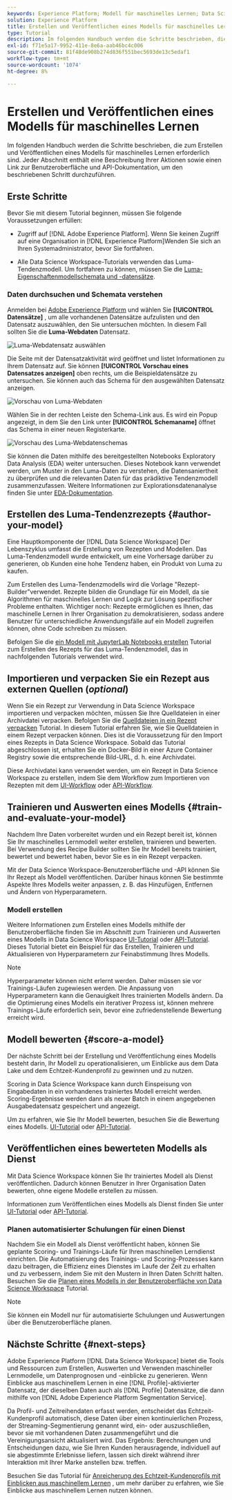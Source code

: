 ```yaml
---
keywords: Experience Platform; Modell für maschinelles Lernen; Data Science Workspace; beliebte Themen; Modell erstellen und veröffentlichen
solution: Experience Platform
title: Erstellen und Veröffentlichen eines Modells für maschinelles Lernen
type: Tutorial
description: Im folgenden Handbuch werden die Schritte beschrieben, die zum Erstellen und Veröffentlichen eines Modells für maschinelles Lernen erforderlich sind.
exl-id: f71e5a17-9952-411e-8e6a-aab46bc4c006
source-git-commit: 81f48de908b274d836f551bec5693de13c5edaf1
workflow-type: tm+mt
source-wordcount: '1074'
ht-degree: 8%

---
```



# Erstellen und Veröffentlichen eines Modells für maschinelles Lernen

Im folgenden Handbuch werden die Schritte beschrieben, die zum Erstellen und Veröffentlichen eines Modells für maschinelles Lernen erforderlich sind. Jeder Abschnitt enthält eine Beschreibung Ihrer Aktionen sowie einen Link zur Benutzeroberfläche und API-Dokumentation, um den beschriebenen Schritt durchzuführen.

## Erste Schritte

Bevor Sie mit diesem Tutorial beginnen, müssen Sie folgende Voraussetzungen erfüllen:

- Zugriff auf [!DNL Adobe Experience Platform]. Wenn Sie keinen Zugriff auf eine Organisation in [!DNL Experience Platform]Wenden Sie sich an Ihren Systemadministrator, bevor Sie fortfahren.

- Alle Data Science Workspace-Tutorials verwenden das Luma-Tendenzmodell. Um fortfahren zu können, müssen Sie die [Luma-Eigenschaftenmodellschemata und -datensätze](./create-luma-data.md).

### Daten durchsuchen und Schemata verstehen

Anmelden bei [Adobe Experience Platform](https://platform.adobe.com/) und wählen Sie **[!UICONTROL Datensätze]** , um alle vorhandenen Datensätze aufzulisten und den Datensatz auszuwählen, den Sie untersuchen möchten. In diesem Fall sollten Sie die **Luma-Webdaten** Datensatz.

![Luma-Webdatensatz auswählen](../images/models-recipes/model-walkthrough/luma-dataset.png)

Die Seite mit der Datensatzaktivität wird geöffnet und listet Informationen zu Ihrem Datensatz auf. Sie können **[!UICONTROL Vorschau eines Datensatzes anzeigen]** oben rechts, um die Beispieldatensätze zu untersuchen. Sie können auch das Schema für den ausgewählten Datensatz anzeigen.

![Vorschau von Luma-Webdaten](../images/models-recipes/model-walkthrough/preview-dataset.png)

Wählen Sie in der rechten Leiste den Schema-Link aus. Es wird ein Popup angezeigt, in dem Sie den Link unter **[!UICONTROL Schemaname]** öffnet das Schema in einer neuen Registerkarte.

![Vorschau des Luma-Webdatenschemas](../images/models-recipes/model-walkthrough/preview-schema.png)

Sie können die Daten mithilfe des bereitgestellten Notebooks Exploratory Data Analysis (EDA) weiter untersuchen. Dieses Notebook kann verwendet werden, um Muster in den Luma-Daten zu verstehen, die Datensaniertheit zu überprüfen und die relevanten Daten für das prädiktive Tendenzmodell zusammenzufassen. Weitere Informationen zur Explorationsdatenanalyse finden Sie unter [EDA-Dokumentation](../jupyterlab/eda-notebook.md).

## Erstellen des Luma-Tendenzrezepts {#author-your-model}

Eine Hauptkomponente der [!DNL Data Science Workspace] Der Lebenszyklus umfasst die Erstellung von Rezepten und Modellen. Das Luma-Tendenzmodell wurde entwickelt, um eine Vorhersage darüber zu generieren, ob Kunden eine hohe Tendenz haben, ein Produkt von Luma zu kaufen.

Zum Erstellen des Luma-Tendenzmodells wird die Vorlage &quot;Rezept-Builder&quot;verwendet. Rezepte bilden die Grundlage für ein Modell, da sie Algorithmen für maschinelles Lernen und Logik zur Lösung spezifischer Probleme enthalten. Wichtiger noch: Rezepte ermöglichen es Ihnen, das maschinelle Lernen in Ihrer Organisation zu demokratisieren, sodass andere Benutzer für unterschiedliche Anwendungsfälle auf ein Modell zugreifen können, ohne Code schreiben zu müssen.

Befolgen Sie die [ein Modell mit JupyterLab Notebooks erstellen](../jupyterlab/create-a-model.md) Tutorial zum Erstellen des Rezepts für das Luma-Tendenzmodell, das in nachfolgenden Tutorials verwendet wird.

## Importieren und verpacken Sie ein Rezept aus externen Quellen (*optional*)

Wenn Sie ein Rezept zur Verwendung in Data Science Workspace importieren und verpacken möchten, müssen Sie Ihre Quelldateien in einer Archivdatei verpacken. Befolgen Sie die [Quelldateien in ein Rezept verpacken](./package-source-files-recipe.md) Tutorial. In diesem Tutorial erfahren Sie, wie Sie Quelldateien in einem Rezept verpacken können. Dies ist die Voraussetzung für den Import eines Rezepts in Data Science Workspace. Sobald das Tutorial abgeschlossen ist, erhalten Sie ein Docker-Bild in einer Azure Container Registry sowie die entsprechende Bild-URL, d. h. eine Archivdatei.

Diese Archivdatei kann verwendet werden, um ein Rezept in Data Science Workspace zu erstellen, indem Sie dem Workflow zum Importieren von Rezepten mit dem [UI-Workflow](./import-packaged-recipe-ui.md) oder [API-Workflow](./import-packaged-recipe-api.md).

## Trainieren und Auswerten eines Modells {#train-and-evaluate-your-model}

Nachdem Ihre Daten vorbereitet wurden und ein Rezept bereit ist, können Sie Ihr maschinelles Lernmodell weiter erstellen, trainieren und bewerten. Bei Verwendung des Recipe Builder sollten Sie Ihr Modell bereits trainiert, bewertet und bewertet haben, bevor Sie es in ein Rezept verpacken.

Mit der Data Science Workspace-Benutzeroberfläche und -API können Sie Ihr Rezept als Modell veröffentlichen. Darüber hinaus können Sie bestimmte Aspekte Ihres Modells weiter anpassen, z. B. das Hinzufügen, Entfernen und Ändern von Hyperparametern.

### Modell erstellen

Weitere Informationen zum Erstellen eines Modells mithilfe der Benutzeroberfläche finden Sie im Abschnitt zum Trainieren und Auswerten eines Modells in Data Science Workspace [UI-Tutorial](./train-evaluate-model-ui.md) oder [API-Tutorial](./train-evaluate-model-api.md). Dieses Tutorial bietet ein Beispiel für das Erstellen, Trainieren und Aktualisieren von Hyperparametern zur Feinabstimmung Ihres Modells.

>[!NOTE]
>
> Hyperparameter können nicht erlernt werden. Daher müssen sie vor Trainings-Läufen zugewiesen werden. Die Anpassung von Hyperparametern kann die Genauigkeit Ihres trainierten Modells ändern. Da die Optimierung eines Modells ein iterativer Prozess ist, können mehrere Trainings-Läufe erforderlich sein, bevor eine zufriedenstellende Bewertung erreicht wird.

## Modell bewerten {#score-a-model}

Der nächste Schritt bei der Erstellung und Veröffentlichung eines Modells besteht darin, Ihr Modell zu operationalisieren, um Einblicke aus dem Data Lake und dem Echtzeit-Kundenprofil zu gewinnen und zu nutzen.

Scoring in Data Science Workspace kann durch Einspeisung von Eingabedaten in ein vorhandenes trainiertes Modell erreicht werden. Scoring-Ergebnisse werden dann als neuer Batch in einem angegebenen Ausgabedatensatz gespeichert und angezeigt.

Um zu erfahren, wie Sie Ihr Modell bewerten, besuchen Sie die Bewertung eines Modells. [UI-Tutorial](./score-model-ui.md) oder [API-Tutorial](./score-model-api.md).

## Veröffentlichen eines bewerteten Modells als Dienst

Mit Data Science Workspace können Sie Ihr trainiertes Modell als Dienst veröffentlichen. Dadurch können Benutzer in Ihrer Organisation Daten bewerten, ohne eigene Modelle erstellen zu müssen.

Informationen zum Veröffentlichen eines Modells als Dienst finden Sie unter [UI-Tutorial](./publish-model-service-ui.md) oder [API-Tutorial](./publish-model-service-api.md).

### Planen automatisierter Schulungen für einen Dienst

Nachdem Sie ein Modell als Dienst veröffentlicht haben, können Sie geplante Scoring- und Trainings-Läufe für Ihren maschinellen Lerndienst einrichten. Die Automatisierung des Trainings- und Scoring-Prozesses kann dazu beitragen, die Effizienz eines Dienstes im Laufe der Zeit zu erhalten und zu verbessern, indem Sie mit den Mustern in Ihren Daten Schritt halten. Besuchen Sie die [Planen eines Modells in der Benutzeroberfläche von Data Science Workspace](./schedule-models-ui.md) Tutorial.

>[!NOTE]
>
> Sie können ein Modell nur für automatisierte Schulungen und Auswertungen über die Benutzeroberfläche planen.

## Nächste Schritte {#next-steps}

Adobe Experience Platform [!DNL Data Science Workspace] bietet die Tools und Ressourcen zum Erstellen, Auswerten und Verwenden maschineller Lernmodelle, um Datenprognosen und -einblicke zu generieren. Wenn Einblicke aus maschinellem Lernen in eine [!DNL Profile]-aktivierter Datensatz, der dieselben Daten auch als [!DNL Profile] Datensätze, die dann mithilfe von [!DNL Adobe Experience Platform Segmentation Service].

Da Profil- und Zeitreihendaten erfasst werden, entscheidet das Echtzeit-Kundenprofil automatisch, diese Daten über einen kontinuierlichen Prozess, der Streaming-Segmentierung genannt wird, ein- oder auszuschließen, bevor sie mit vorhandenen Daten zusammengeführt und die Vereinigungsansicht aktualisiert wird. Das Ergebnis: Berechnungen und Entscheidungen dazu, wie Sie Ihren Kunden herausragende, individuell auf sie abgestimmte Erlebnisse liefern, lassen sich direkt während ihrer Interaktion mit Ihrer Marke anstellen bzw. treffen.

Besuchen Sie das Tutorial für [Anreicherung des Echtzeit-Kundenprofils mit Einblicken aus maschinellem Lernen](./enrich-profile.md) , um mehr darüber zu erfahren, wie Sie Einblicke aus maschinellem Lernen nutzen können.
